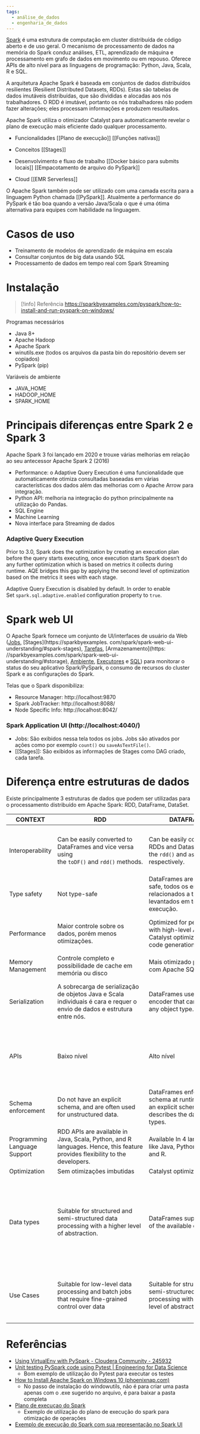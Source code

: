 ```yaml
---
tags:
  - análise_de_dados
  - engenharia_de_dados
---
```

[Spark](https://spark.apache.org/) é uma estrutura de computação em cluster distribuída de código aberto e de uso geral. O mecanismo de processamento de dados na memória do Spark conduz análises, ETL, aprendizado de máquina e processamento em grafo de dados em movimento ou em repouso. Oferece APIs de alto nível para as linguagens de programação: Python, Java, Scala, R e SQL.

A arquitetura Apache Spark é baseada em conjuntos de dados distribuídos resilientes (Resilient Distributed Datasets, RDDs). Estas são tabelas de dados imutáveis ​​​​distribuídas, que são divididas e alocadas aos nós trabalhadores. O RDD é imutável, portanto os nós trabalhadores não podem fazer alterações; eles processam informações e produzem resultados.

Apache Spark utiliza o otimizador Catalyst para automaticamente revelar o plano de execução mais eficiente dado qualquer processamento.

- Funcionalidades
[[Plano de execução]]
[[Funções nativas]]

- Conceitos
[[Stages]]

- Desenvolvimento e fluxo de trabalho
[[Docker básico para submits locais]]
[[Empacotamento de arquivo do PySpark]]

- Cloud
[[EMR Serverless]]

O Apache Spark também pode ser utilizado com uma camada escrita para a linguagem Python chamada [[PySpark]]. Atualmente a performance do PySpark é tão boa quando a versão Java/Scala o que é uma ótima alternativa para equipes com habilidade na linguagem.

# Casos de uso

- Treinamento de modelos de aprendizado de máquina em escala
- Consultar conjuntos de big data usando SQL
- Processamento de dados em tempo real com Spark Streaming

# Instalação

> [!info] Referência
> https://sparkbyexamples.com/pyspark/how-to-install-and-run-pyspark-on-windows/

Programas necessários
- Java 8+
- Apache Hadoop
- Apache Spark
- winutils.exe (todos os arquivos da pasta bin do repositório devem ser copiados)
- PySpark (pip)

Variáveis de ambiente
- JAVA_HOME
- HADOOP_HOME
- SPARK_HOME
# Principais diferenças entre Spark 2 e Spark 3
Apache Spark 3 foi lançado em 2020 e trouxe várias melhorias em relação ao seu antecessor Apache Spark 2 (2016)

- Performance: o Adaptive Query Execution é uma funcionalidade que automaticamente otimiza consultadas baseadas em várias características dos dados além das melhorias com o Apache Arrow para integração.
- Python API: melhoria na integração do python principalmente na utilização do Pandas.
- SQL Engine
- Machine Learning
- Nova interface para Streaming de dados

### Adaptive Query Execution
Prior to 3.0, Spark does the optimization by creating an execution plan before the query starts executing, once execution starts Spark doesn’t do any further optimization which is based on metrics it collects during runtime. AQE bridges this gap by applying the second level of optimization based on the metrics it sees with each stage.

Adaptive Query Execution is disabled by default. In order to enable Set `spark.sql.adaptive.enabled` configuration property to `true`.

# Spark web UI

O Apache Spark fornece um conjunto de UI/interfaces de usuário da Web ([Jobs](https://sparkbyexamples.com/spark/spark-web-ui-understanding/#spark-jobs), [Stages](https://sparkbyexamples. com/spark/spark-web-ui-understanding/#spark-stages), [Tarefas](https://sparkbyexamples.com/spark/spark-web-ui-understanding/#tasks), [Armazenamento](https: //sparkbyexamples.com/spark/spark-web-ui-understanding/#storage), [Ambiente](https://sparkbyexamples.com/spark/spark-web-ui-understanding/#environment), [Executores]( https://sparkbyexamples.com/spark/spark-web-ui-understanding/#executors) e [SQL](https://sparkbyexamples.com/spark/spark-web-ui-understanding/#sql)) para monitorar o status do seu aplicativo Spark/PySpark, o consumo de recursos do cluster Spark e as configurações do Spark.

Telas que o Spark disponibiliza:
- Resource Manager: http://localhost:9870
- Spark JobTracker: http://localhost:8088/
- Node Specific Info: http://localhost:8042/

### Spark Application UI (http://localhost:4040/)

- Jobs: São exibidos nessa tela todos os jobs. Jobs são ativados por ações como por exemplo `count()` ou `saveAsTextFile()`.
- [[Stages]]: São exibidos as informações de Stages como DAG criado, cada tarefa.


# Diferença entre estruturas de dados

Existe principalmente 3 estruturas de dados que podem ser utilizadas para o processamento distribuído em Apache Spark: RDD, DataFrame, DataSet.

| CONTEXT                      | RDD                                                                                                                         | DATAFRAME                                                                                                | DATASET                                                                                                                                                                           |
| ---------------------------- | --------------------------------------------------------------------------------------------------------------------------- | -------------------------------------------------------------------------------------------------------- | --------------------------------------------------------------------------------------------------------------------------------------------------------------------------------- |
|                              |                                                                                                                             |                                                                                                          |                                                                                                                                                                                   |
| Interoperability             | Can be easily converted to DataFrames and vice versa using the `toDF()` and `rdd()` methods.                                | Can be easily converted to RDDs and Datasets using the `rdd()` and `as[]` methods respectively.          | Can be easily converted to DataFrames using the `toDF()` method, and to RDDs using the `rdd()` method.                                                                            |
| Type safety                  | Not type-safe                                                                                                               | DataFrames are not type-safe, todos os erros relacionados a tipagem são levantados em tempo de execução. | Datasets are type-safe, A estrutura dos dados é feita em tempo de compilação.                                                                                                     |
| Performance                  | Maior controle sobre os dados, porém menos otimizações.                                                                     | Optimized for performance, with high-level API, Catalyst optimizer, and code generation.                 | Datasets são mais rápidos pode permitirem otimizações em nível da JVM.                                                                                                            |
| Memory Management            | Controle completo e possibilidade de cache em memória ou disco                                                              | Mais otimizado por contar com Apache SQL.                                                                | support most of the available dataTypes                                                                                                                                           |
| Serialization                | A sobrecarga de serialização de objetos Java e Scala individuais é cara e requer o envio de dados e estrutura entre nós.    | DataFrames use a generic encoder that can handle any object type.                                        | Datasets are serialized using specialized encoders that are optimized for performance.                                                                                            |
| APIs                         | Baixo nível                                                                                                                 | Alto nível                                                                                               | API mais expressiva que pode ser escrita tanto no paradigma orientado a objetos quanto funcional.                                                                                 |
| Schema enforcement           | Do not have an explicit schema, and are often used for unstructured data.                                                   | DataFrames enforce schema at runtime. Have an explicit schema that describes the data and its types.     | Datasets enforce schema at compile time.                                                                                                                                          |
| Programming Language Support | RDD APIs are available in Java, Scala, Python, and R languages. Hence, this feature provides flexibility to the developers. | Available In 4 languages like Java, Python, Scala, and R.                                                | Only available in Scala and Java.                                                                                                                                                 |
| Optimization                 | Sem otimizações imbutidas                                                                                                   | Catalyst optimizer.                                                                                      | Catalyst optimizer.                                                                                                                                                               |
| Data types                   | Suitable for structured and semi-structured data processing with a higher level of abstraction.                             | DataFrames supports most of the available dataTypes                                                      | Datasets support all of the same data types as DataFrames, but they also support user-defined types. Datasets are more flexible when it comes to working with complex data types. |
| Use Cases                    | Suitable for low-level data processing and batch jobs that require fine-grained control over data                           | Suitable for structured and semi-structured data processing with a higher-level of abstraction.          | Suitable for high-performance batch and stream processing with strong typing and functional programming.                                                                          |

# Referências

- [Using VirtualEnv with PySpark - Cloudera Community - 245932](https://community.cloudera.com/t5/Community-Articles/Using-VirtualEnv-with-PySpark/ta-p/245932)
- [Unit testing PySpark code using Pytest | Engineering for Data Science](https://engineeringfordatascience.com/posts/pyspark_unit_testing_with_pytest/)
	- Bom exemplo de utilização do Pytest para executar os testes
- [How to Install Apache Spark on Windows 10 (phoenixnap.com)](https://phoenixnap.com/kb/install-spark-on-windows-10)
	- No passo de instalação do windowutils, não é para criar uma pasta apenas com o .exe sugerido no arquivo, é para baixar a pasta completa
- [Plano de execuçao do Spark](https://sparkbyexamples.com/spark/spark-execution-plan/)
	- Exemplo de utilização do plano de execução do spark para otimização de operações
- [Exemplo de execução do Spark com sua representação no Spark UI](://sparkbyexamples)
